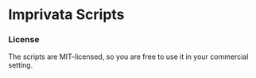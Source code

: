 # Imprivata Scripts

### License ###

The scripts are MIT-licensed, so you are free to use it in your commercial setting.
